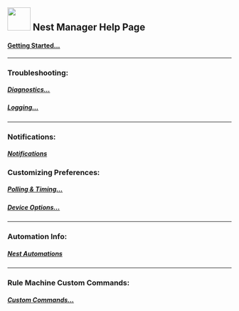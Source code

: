 ## <img src="https://github.com/tonesto7/nest-manager/raw/master/Images/App/thermostat_blue%402x.png" width="52" height="52"> Nest Manager Help Page 

#### [Getting Started...](https://cdn.rawgit.com/tonesto7/nest-manager/Documents/help/getting-started.html)
___
### Troubleshooting:

##### [Diagnostics...](https://cdn.rawgit.com/tonesto7/nest-manager/Documents/help/diagnostics.html)
##### [Logging...](https://cdn.rawgit.com/tonesto7/nest-manager/Documents/help/logging.html)

___
### Notifications:

##### [Notifications](https://cdn.rawgit.com/tonesto7/nest-manager/Documents/help/notifications.html)

### Customizing Preferences:

##### [Polling & Timing...](https://cdn.rawgit.com/tonesto7/nest-manager/Documents/help/polling-timing.html)

##### [Device Options...](https://cdn.rawgit.com/tonesto7/nest-manager/Documents/help/device-preferences.html)
___

### Automation Info:
##### [Nest Automations](https://cdn.rawgit.com/tonesto7/nest-manager/Documents/help/nest-automations.html)
___

### Rule Machine Custom Commands:
##### [Custom Commands...](https://cdn.rawgit.com/tonesto7/nest-manager/Documents/help/rule-machine-cmds.html)

